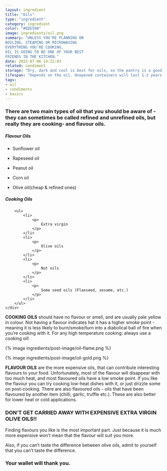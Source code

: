 ```yaml
---
layout: ingredient
title: "Oils"
type: "ingredient"
category: ingredient
color: "#EDE590"
image: ingredients/oil.png
summary: "UNLESS YOU’RE PLANNING ON
BOILING, STEAMING OR MICROWAVING
EVERYTHING YOU’RE COOKING,
OIL IS GOING TO BE ONE OF YOUR BEST
FRIENDS IN THE KITCHEN."
date: 2015-07-06 14:22:03
related: condiment
storage: "Dry, dark and cool is best for oils, so the pantry is a good place. Oils can be kept in the fridge but some of them become cloudy or solidify if too cold, so youll have to bring them back to room temperature if you do."
lifespan: "Depends on the oil. Unopened containers will last 1-2 years. When opened, cooking oils last longer (1yr) than flavour oils (3-8 months). You can extend the life with a couple of months by refrigerating"
tags:
- oil
- condiments
- basics
---
```

<h3>
	There are two main types of oil that you should be aware of - they can sometimes be called refined and unrefined oils, but really they are cooking- and flavour oils.
</h3>
<div class="row">
	<div class="half">
		<h5>
			Flavour Oils
		</h5>
		<ul>
			<li>
				<p>Sunflower oil</p>
			</li>
			<li>
				<p>Rapeseed oil</p>
			</li>
			<li>
				<p>Peanut oil</p>
			</li>
			<li>
				<p>Corn oil</p>
			</li>
			<li>
				<p>Olive oil(cheap & refined ones)</p>
			</li>
		</ul>
	</div>
	<div class="half">
		<h5>
			Cooking Oils
		</h5>
		
		<ul>
			<li>
				<p>
					Extra virgin
				</p>
			</li>
			<li>
				<p>
					Olive oils
				</p>
			</li>
			<li>
				<p>
					Nut oils
				</p>
			</li>
			<li>
				<p>
					Some seed oils (Flaxseed, sesame, etc.)
				</p>
			</li>
		</ul>
	</div>
</div>

**COOKING OILS** should have no flavour or smell, and are usually pale yellow
in colour. Not having a flavour indicates hat it has a higher smoke point - meaning it is less likely to burn/smoke/turn into a diabolical ball of fire when you’re cooking with it. For any high temperature cooking: always use a cooking oil!

{% image ingredients/post-image/oil-flame.png %}	

<div class="float-left">
	{% image ingredients/post-image/oil-gold.png %}	
</div>

**FLAVOUR OILS** are the more expensive oils, that can contribute interesting flavours to your food. Unfortunately, most of the flavour will disappear with too much heat, and most flavoured oils have a low smoke point. If you like the flavour you can try cooking low-heat dishes with it, or just drizzle some on post-cooking. There are also flavoured oils - oils that have been flavoured by another item (chilli, garlic, truffle etc.). These are also better for lower heat or cold applications.

### DON’T GET CARRIED AWAY WITH EXPENSIVE EXTRA VIRGIN OLIVE OILS!!

Finding flavours you like is the most important part. Just because it is much more expensive won’t mean that the flavour will suit you more.

Also, if you can’t taste the difference between olive oils, admit to yourself that you can’t taste the difference.

### Your wallet will thank you.